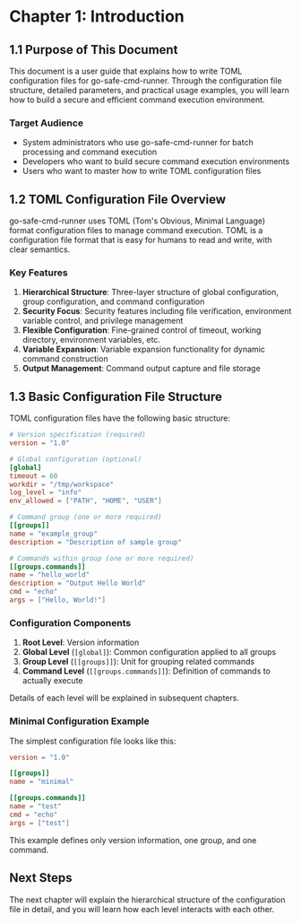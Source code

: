 # Chapter 1: Introduction

## 1.1 Purpose of This Document

This document is a user guide that explains how to write TOML configuration files for go-safe-cmd-runner. Through the configuration file structure, detailed parameters, and practical usage examples, you will learn how to build a secure and efficient command execution environment.

### Target Audience

- System administrators who use go-safe-cmd-runner for batch processing and command execution
- Developers who want to build secure command execution environments
- Users who want to master how to write TOML configuration files

## 1.2 TOML Configuration File Overview

go-safe-cmd-runner uses TOML (Tom's Obvious, Minimal Language) format configuration files to manage command execution. TOML is a configuration file format that is easy for humans to read and write, with clear semantics.

### Key Features

1. **Hierarchical Structure**: Three-layer structure of global configuration, group configuration, and command configuration
2. **Security Focus**: Security features including file verification, environment variable control, and privilege management
3. **Flexible Configuration**: Fine-grained control of timeout, working directory, environment variables, etc.
4. **Variable Expansion**: Variable expansion functionality for dynamic command construction
5. **Output Management**: Command output capture and file storage

## 1.3 Basic Configuration File Structure

TOML configuration files have the following basic structure:

```toml
# Version specification (required)
version = "1.0"

# Global configuration (optional)
[global]
timeout = 60
workdir = "/tmp/workspace"
log_level = "info"
env_allowed = ["PATH", "HOME", "USER"]

# Command group (one or more required)
[[groups]]
name = "example_group"
description = "Description of sample group"

# Commands within group (one or more required)
[[groups.commands]]
name = "hello_world"
description = "Output Hello World"
cmd = "echo"
args = ["Hello, World!"]
```

### Configuration Components

1. **Root Level**: Version information
2. **Global Level** (`[global]`): Common configuration applied to all groups
3. **Group Level** (`[[groups]]`): Unit for grouping related commands
4. **Command Level** (`[[groups.commands]]`): Definition of commands to actually execute

Details of each level will be explained in subsequent chapters.

### Minimal Configuration Example

The simplest configuration file looks like this:

```toml
version = "1.0"

[[groups]]
name = "minimal"

[[groups.commands]]
name = "test"
cmd = "echo"
args = ["test"]
```

This example defines only version information, one group, and one command.

## Next Steps

The next chapter will explain the hierarchical structure of the configuration file in detail, and you will learn how each level interacts with each other.
